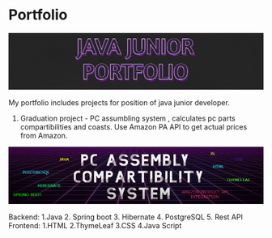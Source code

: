 # Portfolio

<img src = "pf.png"></img>


My portfolio includes projects for position of java junior developer.

1. Graduation project - PC assumbling system , calculates pc parts compartibilities and coasts.
   Use Amazon PA API to get actual prices from Amazon.
   
<img src = "PCASS.png"></img><br>

Backend:
   1.Java
   2. Spring boot
   3. Hibernate
   4. PostgreSQL
   5. Rest API
Frontend:
   1.HTML
   2.ThymeLeaf
   3.CSS
   4.Java Script
